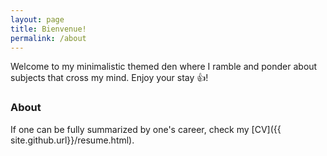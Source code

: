 ```yaml
---
layout: page
title: Bienvenue!
permalink: /about
---
```


Welcome to my minimalistic themed den where I ramble and ponder about subjects that cross my mind. Enjoy your stay :+1:!   

### About

If one can be fully summarized by one's career, check my [CV]({{ site.github.url}}/resume.html).